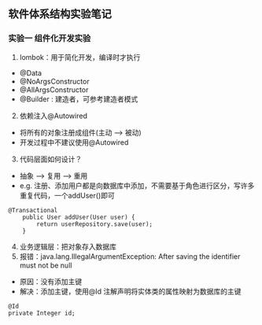 ## 软件体系结构实验笔记
### 实验一 组件化开发实验
1. lombok：用于简化开发，编译时才执行
* @Data 
* @NoArgsConstructor 
* @AllArgsConstructor 
* @Builder : 建造者，可参考建造者模式
2. 依赖注入@Autowired
* 将所有的对象注册成组件(主动 --> 被动)
* 开发过程中不建议使用@Autowired
3. 代码层面如何设计？
* 抽象 --> 复用 --> 重用
* e.g. 注册、添加用户都是向数据库中添加，不需要基于角色进行区分，写许多重复代码，一个addUser()即可
```
@Transactional
    public User addUser(User user) {
        return userRepository.save(user);
    }
```
4. 业务逻辑层：把对象存入数据库
5. 报错：java.lang.IllegalArgumentException: After saving the identifier must not be null
* 原因：没有添加主键
* 解决：添加主键，使用@Id 注解声明将实体类的属性映射为数据库的主键
```
@Id
private Integer id;
```